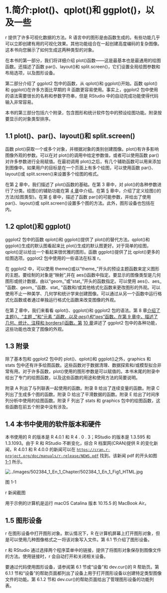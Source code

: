 # 1.简介:plot()、qplot()和 ggplot()，以及一些

r 提供了许多可视化数据的方法。R 语言中的图形是由函数生成的。有些功能几乎可以立即创建有用的可视化效果。其他功能组合在一起创建高度编码的复杂图像。这本书向您展示了如何生成这两种类型的对象。

在本书的第一部分，我们将详细介绍 plot()函数——这是最基本也是最通用的绘图函数。还描述了函数 par()、layout()和 split.screen()，它们设置全局绘图参数和布局选项，以及图形设备。

第二部分介绍了 ggplot2 包中的函数，从 qplot()和 ggplot()开始。函数 qplot()和 ggplot()在许多方面比早期的 R 函数更容易使用。事实上，ggplot2 包中使用的语法需要很长的名称和参数字符串，但是 RStudio 中的自动完成功能使得代码输入非常容易。

本书的第三部分包括六个附录，包含图形和统计软件包中的预设绘图功能。附录按要显示的对象类型排序。

## 1.1 plot()、par()、layout()和 split.screen()

函数 plot()获取一个或多个对象，并根据对象的类别创建图像。plot()有许多影响图像外观的参数。可以在对 plot()的调用中给定参数值，或者可以使用函数 par()对许多参数进行全局赋值。在最初调用 plot()之后，有几个辅助函数可以用来添加到图像中。如果用户的目标是在一个页面上有多个绘图，可以使用函数 par()、layout()或 split.screen()来设置多个绘图的格式。

在第 [2](02.html) 章中，我们描述了 plot()函数的基础。在第 3 章中，对 plot()的各种参数进行了分类。绘图()的辅助功能在第 [4 章](04.html)中介绍。在第 [5](05.html) 章中，介绍了定义绘图()的方法(绘图类型)。在第 [6](06.html) 章中，描述了函数 par()的可能参数，并给出了使用 par()、layout()或 split.screen()设置多个图的方法。此外，图形设备也包括在内。

## 1.2 qplot()和 ggplot()

ggplot2 包中的函数 qplot()和 ggplot()提供了 plot()的替代方法。qplot()和 ggplot()生成的默认图看起来比 plot()生成的默认图更好。对于简单的绘图，qplot()足以给出一个看起来很优雅的图形。函数 ggplot()提供了比 qplot()更多的绘图选项。ggplot2 包中使用的一些语法在标准 r。

在 ggplot2 中，可以使用 theme()或以“theme_”开头的预设主题函数来定义图形的主题。要绘制的对象是“映射”,并在 aes()函数中指定。要显示的图像类型是几何图形或统计数据，由以“geom_”或“stat_”开头的函数指定。可以使用 aes()、aes_ "函数、geom_ "函数、stat_ "函数和/或其他格式化函数来更改图形的外观。可以使用不止一种美学、几何学和统计学来创建图像。可以通过从另一个函数中运行格式化函数或者通过单独运行格式化函数来改变图像的外观。

在第 [7](07.html) 章中，我们来看看 qplot()、ggplot()和 ggplot2 包的语法。第 8 章[介绍了主题()、“主题 _”和“元素 _”函数，以及 aes()和“aes_”函数。在第 9 章](08.html)[中，描述了几何、统计、注释和 borders()函数。第](09.html) [10 章](10.html)讲述了 ggplot2 包中的各种功能，这些功能也改变了图像的外观。

## 1.3 附录

除了基本包和 ggplot2 包中的 plot()、qplot()和 ggplot()之外，graphics 和 stats 包中还有许多绘图函数。这些函数对于数据清理、数据探索和/或模型拟合非常有用。对于许多函数，plot()使用的图形参数是可以赋值的。本书末尾的附录中给出了专门的绘图函数，以及这些函数的用途和使用方法的简要说明。

附录 A 列出了与列联表一起使用的函数。附录 B 给出了连续变量的函数。附录 C 列出了生成多个图的函数。附录 D 给出了平滑数据的函数。附录 E 给出了时间序列分析中使用的绘图函数。附录 F 列出了 stats 和 graphics 包中的绘图函数，这些函数在前五个附录中没有涉及。

## 1.4 本书中使用的软件版本和硬件

本书使用的 R 的版本是 R 4.0.1 和 R 4 . 0 . 3；RStudio 的版本是 1.3.595 和 1.3.1093。由于 R 和 RStudio 不断变化，综合 R 档案网(CRAN)提供 R 的变化新闻，R 4.0.1 和 R 4.0.0 的新闻可以在 [`https://cran.r-project.org/doc/manuals/r-release/NEWS.pdf`](https://cran.r-project.org/doc/manuals/r-release/NEWS.pdf) 找到。该新闻 pdf 的开头如图 [1-1](#Fig1) 所示。

![../images/502384_1_En_1_Chapter/502384_1_En_1_Fig1_HTML.jpg](../images/502384_1_En_1_Chapter/502384_1_En_1_Fig1_HTML.jpg)

图 1-1

r 新闻截图

用于示例的计算机是运行 macOS Catalina 版本 10.15.5 的 MacBook Air。

## 1.5 图形设备

r 在图形设备中打开图形对象。默认情况下，R 在计算机屏幕上打开图形对象，但是可以使用几种图像格式之一将该对象写入文件。第 6.1 节介绍了图形设备。

r 和 RStudio 通过选择两个程序菜单中的链接，提供了将图形对象保存到图像文件的方法。使用链接时，r 会自动打开和关闭相关设备。

要通过代码使用图形设备，请参阅第 6.1 节或“设备”和 dev.cur()的 R 帮助页。第 6.1.1 节和“设备”的帮助页面都列出了设备上用于打开图形设备以创建特定类型图像文件的功能。第 6.1.2 节和 dev.cur()的帮助页面给出了管理图形设备的功能列表。